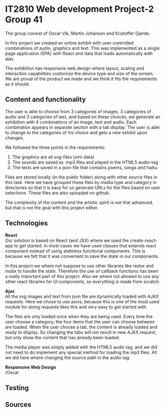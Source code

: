 # IT2810 Web development Project-2 Group 41

The group consist of Oscar Vik, Martin Johansen and Kristoffer Gjerde.

In this project we created an online exhibit with user-controlled combinations of audio, 
graphics and text. This was implemented as a single page application (SPA) with React and data 
that loads automatically with ajax.

The exhibition has responsive web design where layout, scaling and interaction capabilities 
customize the device type and size of the screen. We are proud of the product we made and we 
think it fits the requirements  as it should.

## Content and functionality
The user is able to choose from 3 categories of images, 3 categories of audio and 3 categories of text,
and based on these choices, we generate an exhibition with 4 combinations of an image, text and 
audio. Each combination appears in separate section with a tab display.
The user is able to change to the categories of his choice and gets a new exhibit upon changes.

We followed the three points in the requirements:
1. The graphics are all svg-files (xml-data)
2. The sounds are saved as .mp3 files and played in the HTML5 audio-tag
3. The texts are saved in a json-file that contains poems, songs and haiku

Files are stored locally (in the public folder) along with other source files in this task. Here we 
have grouped these files by media type and category in directories so that it is 
easy for us generate URLs for the files based on user selections. These files are
also uploaded on github.

The complexity of the content and the artistic spirit is not that advanced, but that is not the goal with
this project either. 

## Technologies
**React**   
Our solution is based on React (and JSX) where we used the create-react-app to get started. In most cases 
we have used classes that extends react component instead of using stateless functional components. This is 
because we felt that it was convenient to save the state in our components.

In this project we where not suppose to use other libraries like redux and mobx to handle the state. 
Therefore the use of callback functions has been a really important part of this project. Also we where 
not allowed to use any other react libraries for UI components, so everything is made from scratch. 

**Ajax**   
All the svg images and text from json file are dynamically loaded with AJAX requests. Here we chose 
to use axios, because this is one of the most used module for doing requests likes this and very easy to
get started with.

The files are only loaded once when they are being used. Every time the user choose a category, the
four items that the user can choose between are loaded. When the user choose a tab, the content is already
loaded and ready to display. So changing the tabs will not result in new AJAX request, but only show the
content that has already been loaded.

The media player was simply added with the HTML5 audio tag, and we did not need to do implement any
special method for loading the mp3 files. All we did here where changing the source path in the audio tag.

**Responsive Web Design**  
/Oscar

## Testing   



## Sources

